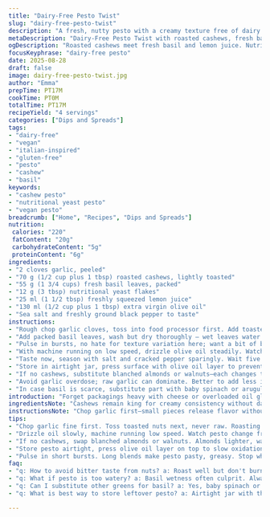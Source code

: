 ```yaml
---
title: "Dairy-Free Pesto Twist"
slug: "dairy-free-pesto-twist"
description: "A fresh, nutty pesto with a creamy texture free of dairy and gluten. Uses cashews for richness, nutritional yeast for a cheesy touch, and lemon for brightness. Basil provides that classic herbal aroma. Easy to tweak depending on pantry availability and desired texture. A quick blend that shines with the right balance of garlic and salt. Great on pasta or as a spread. Adjust oil flow for consistency. Works vegan, no eggs, no lactose, no gluten."
metaDescription: "Dairy-Free Pesto Twist with roasted cashews, fresh basil, nutritional yeast, and lemon juice. Nutty, creamy texture without dairy or gluten. Adjust oil flow as needed."
ogDescription: "Roasted cashews meet fresh basil and lemon juice. Nutritional yeast for cheesy notes. Dairy and gluten free. Pulse blend, drizzle oil, keep bite. Try variations with nuts or greens."
focusKeyphrase: "dairy-free pesto"
date: 2025-08-28
draft: false
image: dairy-free-pesto-twist.jpg
author: "Emma"
prepTime: PT17M
cookTime: PT0M
totalTime: PT17M
recipeYield: "4 servings"
categories: ["Dips and Spreads"]
tags:
- "dairy-free"
- "vegan"
- "italian-inspired"
- "gluten-free"
- "pesto"
- "cashew"
- "basil"
keywords:
- "cashew pesto"
- "nutritional yeast pesto"
- "vegan pesto"
breadcrumb: ["Home", "Recipes", "Dips and Spreads"]
nutrition: 
 calories: "220"
 fatContent: "20g"
 carbohydrateContent: "5g"
 proteinContent: "6g"
ingredients:
- "2 cloves garlic, peeled"
- "70 g (1/2 cup plus 1 tbsp) roasted cashews, lightly toasted"
- "55 g (1 3/4 cups) fresh basil leaves, packed"
- "12 g (3 tbsp) nutritional yeast flakes"
- "25 ml (1 1/2 tbsp) freshly squeezed lemon juice"
- "130 ml (1/2 cup plus 1 tbsp) extra virgin olive oil"
- "Sea salt and freshly ground black pepper to taste"
instructions:
- "Rough chop garlic cloves, toss into food processor first. Add toasted cashews – not raw, get a hint of brown and deeper aroma, but watch they don't burn or turn bitter. Toasting builds flavor sadly overlooked."
- "Add packed basil leaves, wash but dry thoroughly — wet leaves water down pesto, ruins texture. Sprinkle in nutritional yeast, cut down slightly from standard for less overt cheesiness which can clash with lemon. Then pour lemon juice over top, start pulse blending."
- "Pulse in bursts, no hate for texture variation here; want a bit of bite, uneven grain. Scrape down sides few times with spatula. Avoid over-pureeing, long blends heat pistons and squeeze oils prematurely."
- "With machine running on low speed, drizzle olive oil steadily. Watch mixture emulsify, observe consistency shift from dry clumps to creamy slurry, but stop before it’s silk—pesto needs texture, a bit of tooth. Adjust oil flow as needed, can add a touch more if too thick."
- "Taste now, season with salt and cracked pepper sparingly. Wait five minutes if possible—flavors settle, meld. If too sharp from lemon, a pinch of sugar or splash more oil softens edge."
- "Store in airtight jar, press surface with olive oil layer to prevent oxidation. Keeps fresh 3-4 days in fridge, but best eaten first 24 hours."
- "If no cashews, substitute blanched almonds or walnuts—each changes texture and sweetness. Walnuts bring earthier tone, almonds lighter. Toast nuts separately if time permits—steaming nuts ruins crunch and flavor."
- "Avoid garlic overdose; raw garlic can dominate. Better to add less initially, adjust post-blend if green herb bite is needed."
- "In case basil is scarce, substitute part with baby spinach or arugula but expect color and flavor shift towards milder. Adjust lemon accordingly."
introduction: "Forget packagings heavy with cheese or overloaded oil globs. Pesto can be brightness captured in a blender. No dairy weight, no gluten traps, just raw punch and oily silk. Cashews for backbone crunch and cream, nutritional yeast for that cheese ghost, lemon snap to cut heaviness. Basil must be fresh—not tired and limp, no limp basil ruins the whole point. Toasted nuts aren’t optional; roasting awakens aromatics and oils locked inside. Garlic’s delicate, not a steamroller, or it’ll steamroll everything, so measure with restraint. Pesto is contrast—grain meets slick, herb meets nut, acid wakes oil. Take time to recognize that change in texture. Overblended means mush, no play. Taste and wait, always wait. Resting lets herbs unfold, lemon settle. It’s not just sauce — it’s mood, smell, sound. Usually fast but layering time seals the deal. Something I took a while to nail down: texture and patience. Don’t rush flavor evolution. And if basil runs low, sub baby greens that patch. Been burnt by raw garlic and watery blends too often; experience is a cruel but effective teacher."
ingredientsNote: "Cashews remain king for creamy consistency without dairy. Raw nuts tend toward dryness; roasting crisps nuttiness, deepens flavor. I bump the nut quantity slightly to maintain texture with extra lemon juice. Nutritional yeast replaces Parmesan, but reduce to avoid overwhelming bitterness or artificial sharpness. Lemon juice brightens but too much makes sauce watery or too acidic. Olive oil quality matters—go for extra virgin with grassy freshness to balance richness. Garlic quantity here reduced from traditional recipes; raw garlic can quickly overpower so less is more initially. Salt and pepper finish but start conservative—you can always add later. Basil must be fresh and dry. Wet leaves cause watery pesto; pat dry or spin in salad spinner. If lacking, supplement with baby spinach or arugula for bulk but note flavor shift. Nut substitutions possible—almonds for neutral, walnuts add bitterness—toast accordingly, lightly. If allergy or budget constraints, sunflower seeds are an alternative but don’t expect classic flavor depth."
instructionsNote: "Chop garlic first—small pieces release flavor without overwhelm. Toss nuts after to pulse blend evenly. Never skip nut toasting; a quick dry pan or oven roast at moderate heat (160C/320F) for 8 minutes—watch for brown edges, aromatic smell as cues. Add basil packed but dry; any moisture will thin pesto undesirably and shorten shelf life. Pulse blending prevents over-processing; long runs heat mixture and break down oils producing greasy texture. Stop blending when mixture just turns creamy-slash-granulated — bit of grain keeps body, mouthfeel. Drizzle oil slowly with machine running; slow incorporation emulsifies better. Scrap down sides thrice during blending ensuring even consistency. Season last after resting—salt pulls out flavors, lemon ratio taste changes once ingredients mingle. For thicker pesto, reduce oil slightly but beware dry mix clumping. Store with oil coating top prevents oxidization, browning. Pesto won’t freeze well; separation likely. Always taste at room temperature — cold dulls herb brightness making you oversalt unnecessarily. Practice balance; better to err on mild than bitter or greasy."
tips:
- "Chop garlic fine first. Toss toasted nuts next, never raw. Roasting nuts deepens aroma and flavor - watch closely for toasted brown edges, smell shifts nutty, but don’t burn, or bitterness kicks in. Pulse blending short bursts, not puree mush. Texture matters, the grit gives body, tooth against slick oil. Scrape batter often—three times minimum. Basil leaves must be dry, dampness thins sauce; pat dry or use spinner. Stir in lemon juice after nuts and basil to avoid watery mix."
- "Drizzle oil slowly, machine running low speed. Watch pesto change from dry crumbly to creamy slurry texture. Stop just as it turns silky smooth, a bit of bite remains—silky kills character. Test thickness by finger swipe, if too thick add oil bit by bit. Salt last and pepper sparingly. Lemon sharpness balances but too much makes watery, add sugar pinch or more oil to tame acidity. Resting five minutes lets flavors settle, meld with gentle hum from blending still lingering."
- "If no cashews, swap blanched almonds or walnuts. Almonds lighter, walnuts earthy and bitter sometimes. Toast nuts separately if time allows; steaming ruins crunch, flavor dulls quickly with moisture. Garlic quantity always less than standard recipes, raw garlic dominates flavor fast. Add less up front, season again after blend. Basil scarcity is common; mix baby spinach or arugula but expect color dulling and milder taste. Adjust lemon accordingly, less if greens are milder."
- "Store pesto airtight, press olive oil layer on top to slow oxidation and browning. Refrigerate up to 4 days but best within first 24 hours as herbal aroma fades. Pesto won’t freeze well; oil-water separation messes texture on thaw. Use at room temp for best brightness, cold dulls herb notes and forces oversalting. Nut toasting doubles flavor impact, no shortcuts—nut oils seduce aroma and mouthfeel. If you skip roasting, expect flat, dry flavor punch. Avoid overblending; motor heats oils, wrecks richness and texture fast."
- "Pulse in short bursts. Long blends make pesto pasty, greasy. Stop when pesto just turns creamy but still holds grain. Watch aroma; roasting nuts emanates warm, toasted nut smell, basil gives sharp herbal scent if fresh. Garlic raw smell is pungent, measure carefully. Lemon juice brightens but adds moisture, balance oil ratio. Season carefully — salt pulls flavors but overdone kills green freshness. Add cracked pepper gently for warmth and bite. Texture changes tell time better than clocks here."
faq:
- "q: How to avoid bitter taste from nuts? a: Roast well but don't burn. Watch edges turn golden, smell nutty toasted. Burnt bits cause bitterness, discard. Nuts raw or steamed lose flavor depth. Quick roast 8 minutes moderate heat ideal. Dry pan works, no oil. Toast separately to preserve crunch and aroma. Timing varies depending on nut size."
- "q: What if pesto is too watery? a: Basil wetness often culprit. Always dry leaves very well. Add lemon juice last to control moisture. Pulse blend in short bursts avoids overprocessing oils. Drizzle oil slowly — less oil means thicker pesto but can dry out. If watery, stir in extra cashews ground finer or reduce lemon juice next batch. Resting helps flavors settle—water separates less over time."
- "q: Can I substitute other greens for basil? a: Yes, baby spinach or arugula works but expect color change, less herbal punch. Flavor milder, may need less lemon juice or tweak salt. Use mild greens only; kale or chard can overpower. Greens should be dry, packed loosely. Adjust nut quantity to balance texture since greens add moisture. Do pulse blending carefully to keep texture alive."
- "q: What is best way to store leftover pesto? a: Airtight jar with thin olive oil layer pressed on top slows oxidation and browning. Refrigerate 3-4 days max. Keep at room temp before serving for best flavor brightness. Avoid freezing, oil-water splits, gritty texture returns. Cover opening tightly. Use clean spoons to scoop. Adding fresh oil after storage revives gloss and aroma a bit."

---
```

